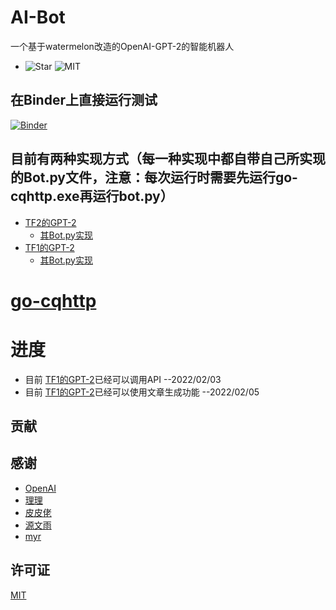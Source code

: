 # AI-Bot

一个基于watermelon改造的OpenAI-GPT-2的智能机器人
- ![Star](https://img.shields.io/github/stars/FloatTech/AI-Bot)  ![MIT](https://img.shields.io/github/license/FloatTech/AI-Bot)
## 在Binder上直接运行测试
[![Binder](https://mybinder.org/badge_logo.svg)](https://mybinder.org/v2/gh/FloatTech/AI-Bot/HEAD)
## 目前有两种实现方式（每一种实现中都自带自己所实现的Bot.py文件，注意：每次运行时需要先运行go-cqhttp.exe再运行bot.py）
- [TF2的GPT-2](https://github.com/FloatTech/AI-Bot/tree/main/TF2_GPT-2)
  - [其Bot.py实现]()
- [TF1的GPT-2](https://github.com/FloatTech/AI-Bot/tree/main/TF1_GPT-2)  
  - [其Bot.py实现](https://github.com/FloatTech/AI-Bot/tree/main/TF1_GPT-2/src/bot.py)
# [go-cqhttp](https://github.com/Mrs4s/go-cqhttp/releases)
# 进度
- 目前 [TF1的GPT-2](https://github.com/FloatTech/AI-Bot/tree/main/TF1_GPT-2)已经可以调用API --2022/02/03
- 目前 [TF1的GPT-2](https://github.com/FloatTech/AI-Bot/tree/main/TF1_GPT-2)已经可以使用文章生成功能 --2022/02/05

## 贡献

## 感谢
- [OpenAI](https://github.com/openai/gpt-2)
- [理理](https://github.com/Yiwen-Chan)
- [皮皮佬](https://github.com/DawnNights)
- [源文雨](https://github.com/fumiama)
- [myr](https://github.com/MayuriNFC)
## 许可证
[MIT](https://github.com/FloatTech/AI-Bot/blob/main/LICENSE)




